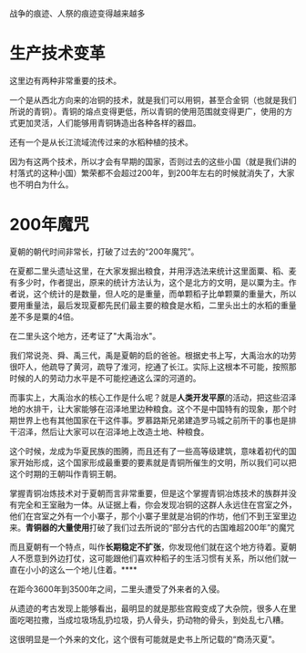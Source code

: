 战争的痕迹、人祭的痕迹变得越来越多

# 生产技术变革

这里边有两种非常重要的技术。

一个是从西北方向来的冶铜的技术，就是我们可以用铜，甚至合金铜（也就是我们所说的青铜）。青铜的熔点变得更低，所以青铜的使用范围就变得更广，使用的方式更加灵活，人们能够用青铜铸造出各种各样的器皿。

还有一个是从长江流域流传过来的水稻种植的技术。



因为有这两个技术，所以才会有早期的国家，否则过去的这些小国（就是我们讲的村落式的这种小国）繁荣都不会超过200年，到200年左右的时候就消失了，大家也不明白为什么。



# 200年魔咒

夏朝的朝代时间非常长，打破了过去的“200年魔咒”。

在夏都二里头遗址这里，在大家发掘出粮食，并用浮选法来统计这里面粟、稻、麦有多少时，作者提出，原来的统计方法认为，这个是北方的文明，是以粟为主。作者说，这个统计的是数量，但人吃的是重量，而单颗稻子比单颗粟的重量大，所以要用重量法，最后发现夏都先民们最主要的粮食是水稻，二里头出土的水稻的重量差不多是粟的4倍。

在二里头这个地方，还考证了"大禹治水"。

我们常说尧、舜、禹三代，禹是夏朝的启的爸爸。根据史书上写，大禹治水的功劳很吓人，他疏导了黄河，疏导了淮河，挖通了长江。实际上这根本不可能，按照那时候的人的劳动力水平是不可能挖通这么深的河道的。

而事实上，大禹治水的核心工作是什么呢？就是**人类开发平原**的活动，把这些沼泽地的水排干，让大家能够在沼泽地里边种粮食。这个不是中国特有的现象，那个时期世界上也有其他国家在干这件事。罗慕路斯兄弟建造罗马城之前所干的事也是排干沼泽，然后让大家可以在沼泽地上改造土地、种粮食。

这个时候，龙成为华夏民族的图腾，而且还有了一些高等级建筑，意味着初代的国家开始形成，这个国家形成最重要的要素就是青铜所催生的文明，所以我们可以把这个时期的王朝叫作青铜王朝。

掌握青铜冶炼技术对于夏朝而言非常重要，但是这个掌握青铜冶炼技术的族群并没有完全和王室融为一体。从证据上看，你会发现冶铜的这群人永远住在宫室之外，他们在宫室之外有一个小寨子，那个小寨子里就是冶铜的作坊，他们不到王室里边来。**青铜器的大量使用**打破了我们过去所说的“部分古代的古国难超200年”的魔咒

而且夏朝有一个特点，叫作**长期稳定不扩张**，你发现他们就在这个地方待着。夏朝人不愿意到外边打仗，这可能跟他们喜欢种稻子的生活习惯有关系，所以他们就一直在小小的这么一个地儿住着。****

在距今3600年到3500年之间，二里头遭受了外来者的入侵。

从遗迹的考古发现上能够看出，最明显的就是那些宫殿变成了大杂院，很多人在里面吃喝拉撒，当成垃圾场乱扔垃圾，扔人骨头，扔动物的骨头，到处乱七八糟。

这很明显是一个外来的文化，这个很有可能就是史书上所记载的“商汤灭夏”。
